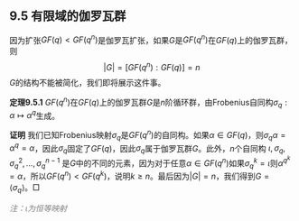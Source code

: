## 9.5 有限域的伽罗瓦群
因为扩张$GF(q)<GF(q^n)$是伽罗瓦扩张，如果$G$是$GF(q^n)$在$GF(q)$上的伽罗瓦群，则
$$|G|=[GF(q^n):GF(q)]=n$$
$G$的结构不能被简化，我们即将展示这件事。

**定理9.5.1** $GF(q^n)$在$GF(q)$上的伽罗瓦群$G$是$n$阶循环群，由Frobenius自同构$\sigma_q:\alpha \mapsto \alpha^q$生成。

**证明** 我们已知Frobenius映射$\sigma_q$是$GF(q^n)$的自同构。如果$\alpha\in GF(q)$，则$\sigma_{q}\alpha=\alpha^{q}=\alpha$，因此$\sigma_q$固定了$GF(q)$，因此$\sigma_q$属于伽罗瓦群$G$。此外，$n$个自同构
$\iota,\sigma_q,\sigma_q^2,\ldots,\sigma_q^{n-1}$
是$G$中的不同的元素，因为对于任意$\alpha\in GF(q^n)$如果$\sigma_{q}^{k}=\iota$则$\alpha^{q^k}=\alpha$，所以$GF(q^n)<GF(q^k)$，说明$k\geq n$。最后因为$|G|=n$，我们得到$G=\langle\sigma_{q}\rangle$。$\Box$

*<font color="grey">注：$\iota$为恒等映射</font>*